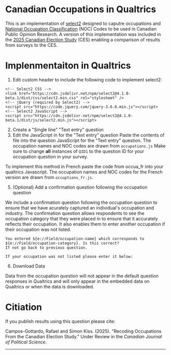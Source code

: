 # Canadian Occupations in Qualtrics

This is an implementation of [select2](https://select2.org) designed to caputre occupations and [National Occupation Classification](https://noc.esdc.gc.ca) (NOC) Codes to be used in Canadian Public Opinion Research. A version of this implementation was included in the [2025 Canadian Election Study](http://www.ces-eec.ca/2025-canadian-election-study/) (CES) enabling a comparison of results from surveys to the CES.

# Implenmentaiton in Qualtrics 

1. Edit custom header to include the following code to implement select2:

```
<!-- Select2 CSS -->
<link href="https://cdn.jsdelivr.net/npm/select2@4.1.0-beta.1/dist/css/select2.min.css" rel="stylesheet" />
<!-- jQuery (required by Select2) -->
<script src="https://code.jquery.com/jquery-3.6.0.min.js"></script>
<!-- Select2 JavaScript -->
<script src="https://cdn.jsdelivr.net/npm/select2@4.1.0-beta.1/dist/js/select2.min.js"></script>

```

2. Create a "Single line" "Text entry" question
3. Edit the JavaScript in for the "Text entry" question
Paste the contents of file into the question JavaScript for the "Text entry" question. The occupation names and NOC codes are drawn from `occupations.js` Make sure to change **all** instances of `QID1` to the question ID for your occupation question in your survey.

To implement this method in French paste the code from occua_fr into your qualtrics Javascript. The occupation names and NOC codes for the French version are drawn from `occuptions_fr.js`. 

5. (Optional) Add a confirmation question following the occupation question

We include a confirmation question following the occupation question to ensure that we have acurately captured an individual's occupation and industry. The confirmation question allows respondents to see the occupation category that they were placed in to ensure that it accurately reflects their occupation. It also enables them to enter another occupation if their occupation was not listed. 

```
You entered ${e://Field/occupation-name} which corresponds to ${e://Field/occupation-category}. Is this correct? 
If not go back to previous question. 

If your occupation was not listed please enter it below:
```

6. Download Data

Data from the occupation question will not appear in the default question responses in Qualtrics and will only appear in the embedded data on Qualtrics or when the data is downloaded. 

# Citiation 

If you publish results using this question please cite:

Campos-Gottardo, Rafael and Simon Kiss. (2025). "Recoding Occupations From the Canadian Election Study." Under Review in the *Canadian Journal of Political Science*.

---

